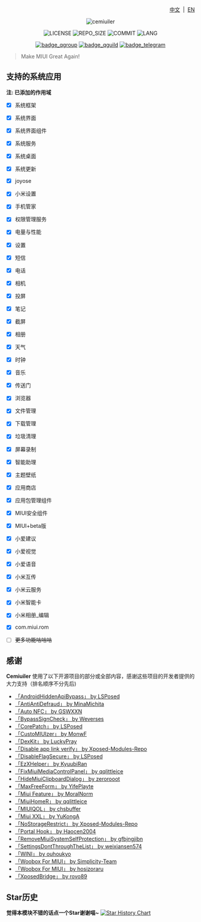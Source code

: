 <div align="right">
<a href="/README.md">中文</a> &nbsp;|&nbsp;
<a href="/README_en-US.md">EN</a>
</div>

<div align="center">

![cemiuiler](https://socialify.git.ci/sevtinge/cemiuiler/image?description=1&font=Jost&forks=1&issues=1&language=1&name=1&owner=1&pattern=Plus&pulls=1&stargazers=1&theme=Auto)

![LICENSE](https://img.shields.io/github/license/Sevtinge/Cemiuiler?style=flat-square)
![REPO_SIZE](https://img.shields.io/github/repo-size/Sevtinge/Cemiuiler?style=flat-square)
![COMMIT](https://img.shields.io/github/last-commit/Sevtinge/Cemiuiler?style=flat-square)
![LANG](https://img.shields.io/badge/language-Java-7F52FF?style=flat-square)

[![badge_qgroup]][qgroup_url]
[![badge_qguild]][qguild_url]
[![badge_telegram]][telegram_url]

</div>

> Make MIUI Great Again!

## 支持的系统应用

**注: 已添加的作用域**
- [x] 系统框架
- [x] 系统界面
- [x] 系统界面组件
- [x] 系统服务
- [x] 系统桌面
- [x] 系统更新
- [x] joyose
- [x] 小米设置
- [x] 手机管家
- [x] 权限管理服务
- [x] 电量与性能
- [x] 设置
- [x] 短信
- [x] 电话
- [x] 相机
- [x] 投屏
- [x] 笔记
- [x] 截屏
- [x] 相册
- [x] 天气
- [x] 时钟
- [x] 音乐
- [x] 传送门
- [x] 浏览器
- [x] 文件管理
- [x] 下载管理
- [x] 垃圾清理
- [x] 屏幕录制
- [x] 智能助理
- [x] 主题壁纸
- [x] 应用商店
- [x] 应用包管理组件
- [x] MIUI安全组件
- [x] MIUI+beta版
- [x] 小爱建议
- [x] 小爱视觉
- [x] 小爱语音
- [x] 小米互传
- [x] 小米云服务
- [x] 小米智能卡
- [x] 小米相册_编辑
- [x] com.miui.rom
- [ ] ~~更多功能咕咕咕~~


## 感谢

**Cemiuiler** 使用了以下开源项目的部分或全部内容，感谢这些项目的开发者提供的大力支持（排名顺序不分先后)

- [「AndroidHiddenApiBypass」 by LSPosed](https://github.com/LSPosed/AndroidHiddenApiBypass)
- [「AntiAntiDefraud」 by MinaMichita](https://github.com/MinaMichita/AntiAntiDefraud)
- [「Auto NFC」 by GSWXXN](https://github.com/GSWXXN/AutoNFC)
- [「BypassSignCheck」 by Weverses](https://github.com/Weverses/BypassSignCheck)
- [「CorePatch」 by LSPosed](https://github.com/LSPosed/CorePatch)
- [「CustoMIUIzer」 by MonwF](https://github.com/MonwF/customiuizer)
- [「DexKit」 by LuckyPray](https://github.com/LuckyPray/DexKit)
- [「Disable app link verify」 by Xposed-Modules-Repo](https://github.com/Xposed-Modules-Repo/io.github.tehcneko.applinkverify)
- [「DisableFlagSecure」 by LSPosed](https://github.com/LSPosed/DisableFlagSecure)
- [「EzXHelper」 by KyuubiRan](https://github.com/KyuubiRan/EzXHelper)
- [「FixMiuiMediaControlPanel」 by qqlittleice](https://github.com/qqlittleice/FixMiuiMediaControlPanel)
- [「HideMiuiClipboardDialog」 by zerorooot](https://github.com/zerorooot/HideMiuiClipboardDialog)
- [「MaxFreeForm」 by YifePlayte](https://github.com/YifePlayte/MaxFreeForm)
- [「Miui Feature」 by MoralNorm](https://github.com/moralnorm/miui_feature)
- [「MiuiHomeR」 by qqlittleice](https://github.com/qqlittleice/MiuiHome_R)
- [「MIUIQOL」 by chsbuffer](https://github.com/chsbuffer/MIUIQOL)
- [「Miui XXL」 by YuKongA](https://github.com/YuKongA/Miui_XXL)
- [「NoStorageRestrict」 by Xposed-Modules-Repo](https://github.com/Xposed-Modules-Repo/com.github.dan.nostoragerestrict)
- [「Portal Hook」 by Haocen2004](https://github.com/Haocen2004/PortalHook)
- [「RemoveMiuiSystemSelfProtection」 by gfbjngjibn](https://github.com/gfbjngjibn/RemoveMiuiSystemSelfProtection)
- [「SettingsDontThroughTheList」 by weixiansen574](https://github.com/weixiansen574/settingsdontthroughthelist)
- [「WINI」 by ouhoukyo](https://github.com/ouhoukyo/WINI)
- [「Woobox For MIUI」 by Simplicity-Team](https://github.com/Simplicity-Team/WooBoxForMIUI)
- [「Woobox For MIUI」 by hosizoraru](https://github.com/hosizoraru/WooBoxForMIUI)
- [「XposedBridge」 by rovo89](https://github.com/rovo89/XposedBridge)


[qgroup_url]: https://jq.qq.com/?_wv=1027&k=TedCJq8V
[badge_qgroup]: https://img.shields.io/badge/QQ-点击加群-4DB8FF?style=for-the-badge&logo=tencentqq
[qguild_url]: https://t.me/cemiuiler_insider_preview
[badge_qguild]: https://img.shields.io/badge/QQ-加入频道-4991D3?style=for-the-badge&logo=tencentqq
[telegram_url]: https://t.me/cemiuiler_insider_preview
[badge_telegram]: https://img.shields.io/badge/dynamic/json?style=for-the-badge&color=2CA5E0&label=Telegram&logo=telegram&query=%24.data.totalSubs&url=https%3A%2F%2Fapi.spencerwoo.com%2Fsubstats%2F%3Fsource%3Dtelegram%26queryKey%3Dcemiuiler_insider_preview


## Star历史
**觉得本模块不错的话点一个Star谢谢喵~**
[![Star History Chart](https://api.star-history.com/svg?repos=Sevtinge/Cemiuiler&type=Date)](https://star-history.com/#Sevtinge/Cemiuiler&Date)
